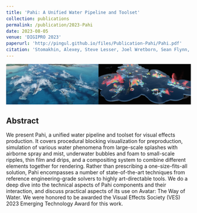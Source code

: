 ```yaml
---
title: 'Pahi: A Unified Water Pipeline and Toolset'
collection: publications
permalink: /publication/2023-Pahi
date: 2023-08-05
venue: 'DIGIPRO 2023'
paperurl: 'http://pingul.github.io/files/Publication-Pahi/Pahi.pdf'
citation: 'Stomakhin, Alexey, Steve Lesser, Joel Wretborn, Sean Flynn, Johnathan Nixon, Nicholas Illingworth, Adrien Rollet, Kevin Blom, and Douglas Mchale. 2023. “Pahi: A Unified Water Pipeline and Toolset.” In Proceedings of the Digital Production Symposium, 1–13. DigiPro ’23 11. New York, NY, USA: Association for Computing Machinery. https://doi.org/10.1145/3603521.3604291.'
---
```


![Pahi](/files/Publication-Pahi/image.jpeg)

Abstract 
--------
We present Pahi, a unified water pipeline and toolset for visual effects production. It covers procedural blocking visualization for preproduction, simulation of various water phenomena from large-scale splashes with airborne spray and mist, underwater bubbles and foam to small-scale ripples, thin film and drips, and a compositing system to combine different elements together for rendering. Rather than prescribing a one-size-fits-all solution, Pahi encompasses a number of state-of-the-art techniques from reference engineering-grade solvers to highly art-directable tools. We do a deep dive into the technical aspects of Pahi components and their interaction, and discuss practical aspects of its use on Avatar: The Way of Water. We were honored to be awarded the Visual Effects Society (VES) 2023 Emerging Technology Award for this work.

